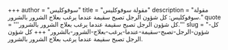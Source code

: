 +++
author = "سوفوكليس"
title = "مقولة سوفوكليس"
description = "مقولة سوفوكليس: كل شؤون الرجل تصبح سقيمة عندما يرغب بعلاج الشرور بالشرور."
quote = '''كل شؤون الرجل تصبح سقيمة عندما يرغب بعلاج الشرور بالشرور.'''
slug = "كل-شؤون-الرجل-تصبح-سقيمة-عندما-يرغب-بعلاج-الشرور-بالشرور"
+++
كل شؤون الرجل تصبح سقيمة عندما يرغب بعلاج الشرور بالشرور.
